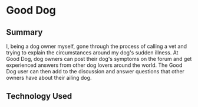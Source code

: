 # Good Dog

## Summary
I, being a dog owner myself, gone through the process of calling a vet and trying to explain the circumstances around my dog's sudden illness. At Good Dog, dog owners can post their dog's symptoms on the forum and get experienced answers from other dog lovers around the world. The Good Dog user can then add to the discussion and answer questions that other owners have about their ailing dog.

## Technology Used
